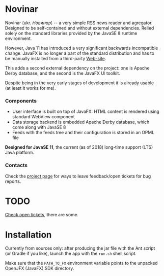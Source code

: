 # Novinar #

Novinar (ukr. *Новинар*) -- a very simple RSS news reader and
agregator. Designed to be self-contained and without external
dependencies. Relied solely on the standard libraries provided by the
JavaSE 8 runtime environment.

However, Java 11 has introduced a very significant backwards
incompatible change: JavaFX is no longer a part of the standard
distribution and has to be manually installed from a third-party
[Web-site](https://openjfx.io/).

This adds a second external dependency on the project: one is Apache
Derby database, and the second is the JavaFX UI toolkit.

Despite being in the very early stages of development it is already
usable (at least it works for me).

### Components ###

* User interface is built on top of JavaFX: HTML content is rendered using standard WebView component
* Data storage backend is embedded Apache Derby database, which come along with JavaSE 8
* Feeds with the feeds tree and their configuration is stored in an OPML file

**Designed for JavaSE 11**, the current (as of 2018) long-time support
(LTS) Java platform.

### Contacts ###

Check the [project page](https://bitbucket.org/vityok/novinar/overview) for ways to leave feedback/open tickets for bug reports.

# TODO #

[Check open tickets](https://bitbucket.org/vityok/novinar/issues?status=new&status=open), there are some.

# Installation

Currently from sources only: after producing the jar file with the Ant
script (or Gradle if you like), launch the app with the `run.sh` shell
script.

Make sure that the `PATH_TO_FX` environment variable points to the
unpacked OpenJFX (JavaFX) SDK directory.